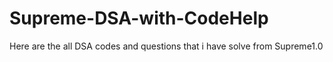 # Supreme-DSA-with-CodeHelp
Here are the all DSA codes and questions that i have solve from Supreme1.0
